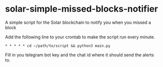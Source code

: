 # solar-simple-missed-blocks-notifier
A simple script for the Solar blockchain to notify you when you missed a block

Add the following line to your crontab to make the script run every minute.

```
* * * * * cd ~/path/to/script && python3 main.py
```


Fill in you telegram bot key and the chat id where it should send the alerts to.
